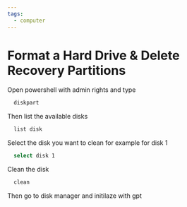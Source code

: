 ```yaml
---
tags:
  - computer
---
```


# Format a Hard Drive & Delete Recovery Partitions

Open powershell with admin rights and type
```bash
  diskpart
```

Then list the available disks
```bash
  list disk
```

Select the disk you want to clean for example for disk 1
```bash
  select disk 1
```

Clean the disk 
```bash
  clean
```

Then go to disk manager and initilaze with gpt